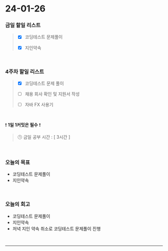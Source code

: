 # 24-01-26
### 금일 할일 리스트
> - [x]  코딩테스트 문제풀이
>
> - [x]  지인약속

<br/>

### 4주차 할일 리스트  
> - [x]  코딩테스트 문제 풀이
>
> - [ ]  채용 회사 확인 및 지원서 작성
>
> - [ ]  자바 FX 사용기

<br/>

❗ **1일 1커밋은 필수** ❗
> 🕒 금일 공부 시간 : [ 3시간 ]

<br/>

### 오늘의 목표
- 코딩테스트 문제풀이
- 지인약속

<br>

### 오늘의 회고
- 코딩테스트 문제풀이
- 지인약속
- 저녁 지인 약속 취소로 코딩테스트 문제풀이 진행


<br/>

------------  
